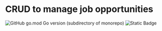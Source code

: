 # CRUD to manage job opportunities
![GitHub go.mod Go version (subdirectory of monorepo)](https://img.shields.io/github/go-mod/go-version/RogerToledo/rfb)
![Static Badge](https://img.shields.io/badge/v1.5.5-%23046fff?logo=sqlite&label=sqlite&labelColor=%23003B57)
